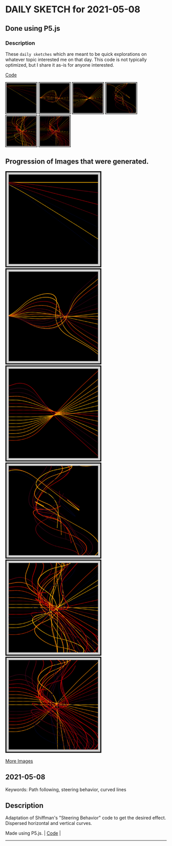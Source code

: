 # DAILY SKETCH for 2021-05-08

## Done using P5.js

### Description

These `daily sketches` which are meant to be quick explorations     on whatever topic interested me on that day. This code is not typically optimized, but I share it as-is     for anyone interested.

[Code](2021-05-08) 

<img src = 'images/keep_2021-05-08-18-20-51.png' width = '100'> <img src = 'images/keep_2021-05-08-18-38-58.png' width = '100'> <img src = 'images/keep_2021-05-08-18-44-10.png' width = '100'> <img src = 'images/keep_2021-05-08-19-44-45.png' width = '100'> <img src = 'images/keep_2021-05-08-19-48-10.png' width = '100'> <img src = 'images/keep_2021-05-08-19-49-11.png' width = '100'> 

## Progression of Images that were generated.

<img src = 'images/keep_2021-05-08-18-20-51.png' width = '300'> 
<img src = 'images/keep_2021-05-08-18-38-58.png' width = '300'> 
<img src = 'images/keep_2021-05-08-18-44-10.png' width = '300'> 
<img src = 'images/keep_2021-05-08-19-44-45.png' width = '300'> 
<img src = 'images/keep_2021-05-08-19-48-10.png' width = '300'> 
<img src = 'images/keep_2021-05-08-19-49-11.png' width = '300'> 


[More Images](2021-05-08/images) 

## 2021-05-08
Keywords: Path following, steering behavior, curved lines 

## Description 

 Adaptation of Shiffman's "Steering Behavior" code to get the desired effect. Dispersed horizontal and vertical curves.
 

Made using P5.js. | [Code](2021/2021-05-08/) | 

-----

